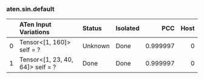### aten.sin.default
|    | ATen Input Variations            | Status   | Isolated   |      PCC |   Host |
|---:|:---------------------------------|:---------|:-----------|---------:|-------:|
|  0 | Tensor<[1, 160]> self = ?        | Unknown  | Done       | 0.999997 |      0 |
|  1 | Tensor<[1, 23, 40, 64]> self = ? | Done     | Done       | 0.999997 |      0 |

